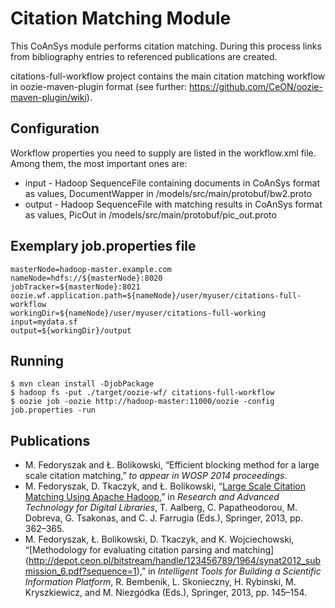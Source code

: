 Citation Matching Module
========================

This CoAnSys module performs citation matching. During this process links from bibliography entries to referenced publications are created.

citations-full-workflow project contains the main citation matching workflow in oozie-maven-plugin format
(see further: <https://github.com/CeON/oozie-maven-plugin/wiki>).

## Configuration ##

Workflow properties you need to supply are listed in the workflow.xml file. Among them, the most important ones are:

* input - Hadoop SequenceFile containing documents in CoAnSys format as values,
DocumentWapper in /models/src/main/protobuf/bw2.proto
* output - Hadoop SequenceFile with matching results in CoAnSys format as values,
PicOut in /models/src/main/protobuf/pic_out.proto

## Exemplary job.properties file ##

    masterNode=hadoop-master.example.com
    nameNode=hdfs://${masterNode}:8020
    jobTracker=${masterNode}:8021
    oozie.wf.application.path=${nameNode}/user/myuser/citations-full-workflow
    workingDir=${nameNode}/user/myuser/citations-full-working
    input=mydata.sf
    output=${workingDir}/output

## Running ##

    $ mvn clean install -DjobPackage
    $ hadoop fs -put ./target/oozie-wf/ citations-full-workflow
    $ oozie job -oozie http://hadoop-master:11000/oozie -config job.properties -run


## Publications ##
* M. Fedoryszak and Ł. Bolikowski,
  “Efficient blocking method for a large scale citation matching,”
  *to appear in WOSP 2014 proceedings*.
* M. Fedoryszak, D. Tkaczyk, and Ł. Bolikowski,
  “[Large Scale Citation Matching Using Apache Hadoop](http://link.springer.com/chapter/10.1007/978-3-642-40501-3_37),”
   in _Research and Advanced Technology for Digital Libraries_, 
   T. Aalberg, C. Papatheodorou, M. Dobreva, G. Tsakonas, and C. J. Farrugia (Eds.),
   Springer, 2013, pp. 362–365.
* M. Fedoryszak, Ł. Bolikowski, D. Tkaczyk, and K. Wojciechowski,
  “[Methodology for evaluating citation parsing and matching]
   (http://depot.ceon.pl/bitstream/handle/123456789/1964/synat2012_submission_6.pdf?sequence=1),”
   in _Intelligent Tools for Building a Scientific Information Platform_,
   R. Bembenik, L. Skonieczny, H. Rybinski, M. Kryszkiewicz, and M. Niezgódka (Eds.),
   Springer, 2013, pp. 145–154.